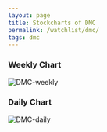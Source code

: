 ```yaml
---
layout: page
title: Stockcharts of DMC
permalink: /watchlist/dmc/
tags: dmc
---
```


### Weekly Chart
![DMC-weekly](http://www.marketwatch.com/kaavio.Webhost/charts/big.chart?nosettings=1&symb=DMC&uf=0&type=4&size=3&sid=10332657&style=1013&freq=2&time=12&ma=6&maval=20,50,200&lf=4&lf2=0&lf3=0&height=510&width=720&mocktick=1)

### Daily Chart
![DMC-daily](http://www.marketwatch.com/kaavio.Webhost/charts/big.chart?nosettings=1&symb=DMC&uf=7168&type=4&size=3&sid=10332657&style=1013&freq=1&time=8&ma=6&maval=20,50,200&lf=4&lf2=0&lf3=0&height=510&width=720&mocktick=1)
